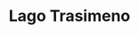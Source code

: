 ﻿---
title: "Lago Trasimeno"
permalink: periodes_100.html
layout: periode
dataInici: -217
sidebar: periodes
pares:
  - 40:
    title: "Segunda guerra púnica"
    dataInici: "(-218)"
    dataFi: "(-201)"

fills:
jocsPrincipals:
jocsEscenaris:
jocsEpoca:
  - title: "Battles of the Ancient World Volume III"
    bggId: 7082
    escenari: "Lake Trasimene"

  - title: "Ancient Battles Deluxe Expansion Kit 2: Hell's Horsemen"
    bggId: 39777
    escenari: "Lake Trasimeno"

  - title: "Commands and Colors: Ancients"
    bggId: 14105
    escenari: "Lake Trasimene"
    dataInici: 
    dataFi: 

jocsEpocaEscenaris:
---
